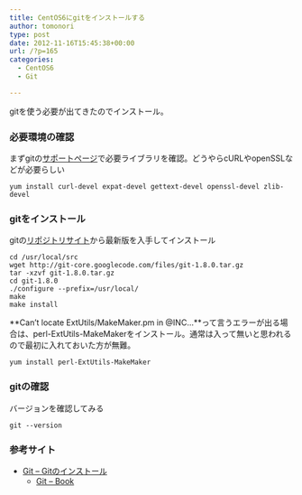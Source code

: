```yaml
---
title: CentOS6にgitをインストールする
author: tomonori
type: post
date: 2012-11-16T15:45:38+00:00
url: /?p=165
categories:
  - CentOS6
  - Git

---
```

gitを使う必要が出てきたのでインストール。

### 必要環境の確認

まずgitの[サポートページ][1]で必要ライブラリを確認。どうやらcURLやopenSSLなどが必要らしい

```:bash
yum install curl-devel expat-devel gettext-devel openssl-devel zlib-devel
```

### gitをインストール

gitの[リポジトリサイト][2]から最新版を入手してインストール

```:bash
cd /usr/local/src
wget http://git-core.googlecode.com/files/git-1.8.0.tar.gz
tar -xzvf git-1.8.0.tar.gz
cd git-1.8.0
./configure --prefix=/usr/local/
make
make install
```

**Can&#8217;t locate ExtUtils/MakeMaker.pm in @INC&#8230;**って言うエラーが出る場合は、perl-ExtUtils-MakeMakerをインストール。通常は入って無いと思われるので最初に入れておいた方が無難。

```:bash
yum install perl-ExtUtils-MakeMaker
```

### gitの確認

バージョンを確認してみる

```:bash
git --version
```

### 参考サイト

  * [Git &#8211; Gitのインストール][1] 
      * [Git &#8211; Book][3] </ul>

 [1]: http://git-scm.com/book/ja/%E4%BD%BF%E3%81%84%E5%A7%8B%E3%82%81%E3%82%8B-Git%E3%81%AE%E3%82%A4%E3%83%B3%E3%82%B9%E3%83%88%E3%83%BC%E3%83%AB
 [2]: http://code.google.com/p/git-core/downloads/list
 [3]: http://git-scm.com/book/ja/